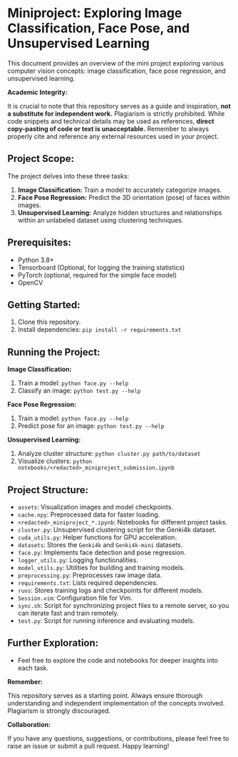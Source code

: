 # Miniproject: Exploring Image Classification, Face Pose, and Unsupervised Learning

This document provides an overview of the mini project exploring various computer vision concepts: image classification, face pose regression, and unsupervised learning.

**Academic Integrity:**

It is crucial to note that this repository serves as a guide and inspiration, **not a substitute for independent work.** Plagiarism is strictly prohibited. While code snippets and technical details may be used as references, **direct copy-pasting of code or text is unacceptable.** Remember to always properly cite and reference any external resources used in your project.

## Project Scope:

The project delves into these three tasks:

1. **Image Classification:** Train a model to accurately categorize images.
2. **Face Pose Regression:** Predict the 3D orientation (pose) of faces within images.
3. **Unsupervised Learning:** Analyze hidden structures and relationships within an unlabeled dataset using clustering techniques.

## Prerequisites:

- Python 3.8+
- Tensorboard (Optional, for logging the training statistics)
- PyTorch (optional, required for the simple face model)
- OpenCV

## Getting Started:

1. Clone this repository.
2. Install dependencies: `pip install -r requirements.txt`

## Running the Project:

**Image Classification:**

1. Train a model: `python face.py --help`
2. Classify an image: `python test.py --help`

**Face Pose Regression:**

1. Train a model: `python face.py --help`
2. Predict pose for an image: `python test.py --help`

**Unsupervised Learning:**

1. Analyze cluster structure: `python cluster.py path/to/dataset`
2. Visualize clusters: `python notebooks/<redacted>_miniproject_submission.ipynb`

## Project Structure:

- `assets`: Visualization images and model checkpoints.
- `cache.npy`: Preprocessed data for faster loading.
- `<redacted>_miniproject_*.ipynb`: Notebooks for different project tasks.
- `cluster.py`: Unsupervised clustering script for the Genki4k dataset.
- `cuda_utils.py`: Helper functions for GPU acceleration.
- `datasets`: Stores the `Genki4k` and `Genki4k-mini` datasets.
- `face.py`: Implements face detection and pose regression.
- `logger_utils.py`: Logging functionalities.
- `model_utils.py`: Utilities for building and training models.
- `preprocessing.py`: Preprocesses raw image data.
- `requirements.txt`: Lists required dependencies.
- `runs`: Stores training logs and checkpoints for different models.
- `Session.vim`: Configuration file for Vim.
- `sync.sh`: Script for synchronizing project files to a remote server, so you can iterate fast and train remotely.
- `test.py`: Script for running inference and evaluating models.

## Further Exploration:

- Feel free to explore the code and notebooks for deeper insights into each task.

**Remember:**

This repository serves as a starting point. Always ensure thorough understanding and independent implementation of the concepts involved. Plagiarism is strongly discouraged.

**Collaboration:**

If you have any questions, suggestions, or contributions, please feel free to raise an issue or submit a pull request. Happy learning!
